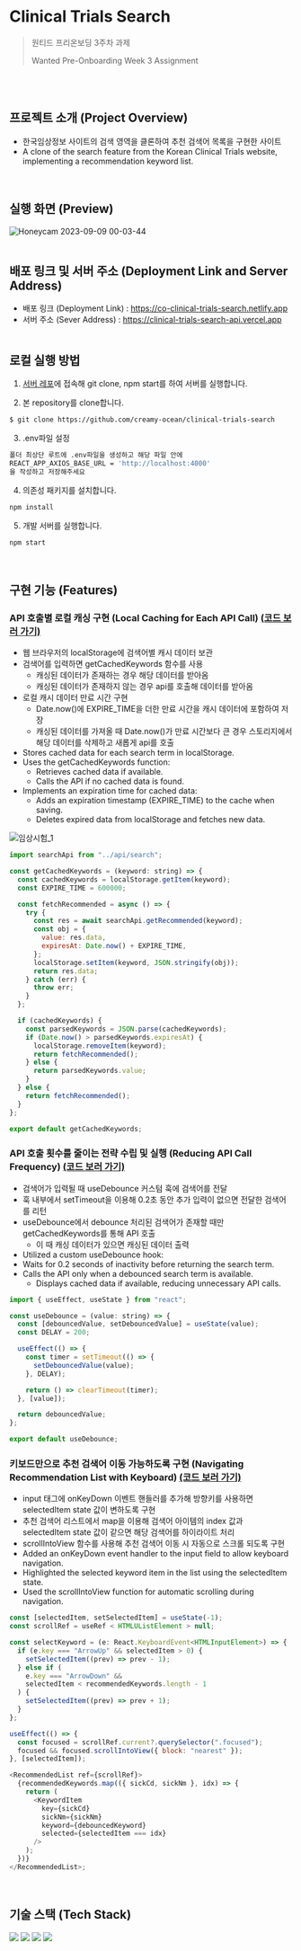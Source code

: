 # Clinical Trials Search

> 원티드 프리온보딩 3주차 과제
>
> Wanted Pre-Onboarding Week 3 Assignment

<br/><br/>

## 프로젝트 소개 (Project Overview)

- 한국임상정보 사이트의 검색 영역을 클론하여 추천 검색어 목록을 구현한 사이트  
- A clone of the search feature from the Korean Clinical Trials website, implementing a recommendation keyword list.
<br/>

## 실행 화면 (Preview)

![Honeycam 2023-09-09 00-03-44](https://github.com/creamy-ocean/clinical-trials-search/assets/93719660/64b980d4-3f1f-48eb-a8d7-c9fd581a0e84)
<br/>
<br/>

## 배포 링크 및 서버 주소 (Deployment Link and Server Address)

- 배포 링크 (Deployment Link) : https://co-clinical-trials-search.netlify.app
- 서버 주소 (Sever Address) : https://clinical-trials-search-api.vercel.app
  <br/><br/>

## 로컬 실행 방법

1. [서버 레포](https://github.com/walking-sunset/assignment-api)에 접속해 git clone, npm start를 하여 서버를 실행합니다.

3. 본 repository를 clone합니다.

```bash
$ git clone https://github.com/creamy-ocean/clinical-trials-search
```

3. .env파일 설정

```bash
폴더 최상단 루트에 .env파일을 생성하고 해당 파일 안에
REACT_APP_AXIOS_BASE_URL = 'http://localhost:4000'
을 작성하고 저장해주세요
```

4. 의존성 패키지를 설치합니다.

```bash
npm install
```

5. 개발 서버를 실행합니다.

```bash
npm start
```


<br/>

## 구현 기능 (Features)

### API 호출별 로컬 캐싱 구현 (Local Caching for Each API Call) [(코드 보러 가기)](https://github.com/creamy-ocean/clinical-trials-search/blob/master/src/utils/getCachedKeywords.ts)

- 웹 브라우저의 localStorage에 검색어별 캐시 데이터 보관
- 검색어를 입력하면 getCachedKeywords 함수를 사용
  - 캐싱된 데이터가 존재하는 경우 해당 데이터를 받아옴
  - 캐싱된 데이터가 존재하지 않는 경우 api를 호출해 데이터를 받아옴
- 로컬 캐시 데이터 만료 시간 구현
  - Date.now()에 EXPIRE_TIME을 더한 만료 시간을 캐시 데이터에 포함하여 저장
  - 캐싱된 데이터를 가져올 때 Date.now()가 만료 시간보다 큰 경우 스토리지에서 해당 데이터를 삭제하고 새롭게 api를 호출
- Stores cached data for each search term in localStorage.
- Uses the getCachedKeywords function:
  - Retrieves cached data if available.
  - Calls the API if no cached data is found.
- Implements an expiration time for cached data:
  - Adds an expiration timestamp (EXPIRE_TIME) to the cache when saving.
  - Deletes expired data from localStorage and fetches new data.

![임상시험_1](https://github.com/creamy-ocean/clinical-trials-search/assets/93719660/af50dff9-886c-415d-be02-808371708b6d)

```javascript
import searchApi from "../api/search";

const getCachedKeywords = (keyword: string) => {
  const cachedKeywords = localStorage.getItem(keyword);
  const EXPIRE_TIME = 600000;

  const fetchRecommended = async () => {
    try {
      const res = await searchApi.getRecommended(keyword);
      const obj = {
        value: res.data,
        expiresAt: Date.now() + EXPIRE_TIME,
      };
      localStorage.setItem(keyword, JSON.stringify(obj));
      return res.data;
    } catch (err) {
      throw err;
    }
  };

  if (cachedKeywords) {
    const parsedKeywords = JSON.parse(cachedKeywords);
    if (Date.now() > parsedKeywords.expiresAt) {
      localStorage.removeItem(keyword);
      return fetchRecommended();
    } else {
      return parsedKeywords.value;
    }
  } else {
    return fetchRecommended();
  }
};

export default getCachedKeywords;
```

### API 호출 횟수를 줄이는 전략 수립 및 실행 (Reducing API Call Frequency) [(코드 보러 가기)](https://github.com/creamy-ocean/clinical-trials-search/blob/master/src/hooks/useDebounce.ts)

- 검색어가 입력될 때 useDebounce 커스텀 훅에 검색어를 전달
- 훅 내부에서 setTimeout을 이용해 0.2초 동안 추가 입력이 없으면 전달한 검색어를 리턴
- useDebounce에서 debounce 처리된 검색어가 존재할 때만 getCachedKeywords를 통해 API 호출
  - 이 때 캐싱 데이터가 있으면 캐싱된 데이터 출력
- Utilized a custom useDebounce hook:
- Waits for 0.2 seconds of inactivity before returning the search term.
- Calls the API only when a debounced search term is available.
  - Displays cached data if available, reducing unnecessary API calls.

```javascript
import { useEffect, useState } from "react";

const useDebounce = (value: string) => {
  const [debouncedValue, setDebouncedValue] = useState(value);
  const DELAY = 200;

  useEffect(() => {
    const timer = setTimeout(() => {
      setDebouncedValue(value);
    }, DELAY);

    return () => clearTimeout(timer);
  }, [value]);

  return debouncedValue;
};

export default useDebounce;
```

### 키보드만으로 추천 검색어 이동 가능하도록 구현 (Navigating Recommendation List with Keyboard) [(코드 보러 가기)](https://github.com/creamy-ocean/clinical-trials-search/blob/master/src/components/domain/KeywordList.tsx)

- input 태그에 onKeyDown 이벤트 핸들러를 추가해 방향키를 사용하면 selectedItem state 값이 변하도록 구현
- 추천 검색어 리스트에서 map을 이용해 검색어 아이템의 index 값과 selectedItem state 값이 같으면 해당 검색어를 하이라이트 처리
- scrollIntoView 함수를 사용해 추천 검색어 이동 시 자동으로 스크롤 되도록 구현
- Added an onKeyDown event handler to the input field to allow keyboard navigation.
- Highlighted the selected keyword item in the list using the selectedItem state.
- Used the scrollIntoView function for automatic scrolling during navigation.

```javascript
const [selectedItem, setSelectedItem] = useState(-1);
const scrollRef = useRef < HTMLUListElement > null;

const selectKeyword = (e: React.KeyboardEvent<HTMLInputElement>) => {
  if (e.key === "ArrowUp" && selectedItem > 0) {
    setSelectedItem((prev) => prev - 1);
  } else if (
    e.key === "ArrowDown" &&
    selectedItem < recommendedKeywords.length - 1
  ) {
    setSelectedItem((prev) => prev + 1);
  }
};

useEffect(() => {
  const focused = scrollRef.current?.querySelector(".focused");
  focused && focused.scrollIntoView({ block: "nearest" });
}, [selectedItem]);

<RecommendedList ref={scrollRef}>
  {recommendedKeywords.map(({ sickCd, sickNm }, idx) => {
    return (
      <KeywordItem
        key={sickCd}
        sickNm={sickNm}
        keyword={debouncedKeyword}
        selected={selectedItem === idx}
      />
    );
  })}
</RecommendedList>;
```

  <br/>

## 기술 스택 (Tech Stack)

<div>
  <img src="https://img.shields.io/badge/react-61DAFB?style=flat&logo=react&logoColor=white">
  <img src="https://img.shields.io/badge/typescript-3178C6?style=flat&logo=typescript&logoColor=white">
  <img src="https://img.shields.io/badge/axios-5A29E4?style=flat&logo=axios&logoColor=white">
  <img src="https://img.shields.io/badge/styled components-DB7093?style=flat&logo=styledcomponents&logoColor=white">
</div>
